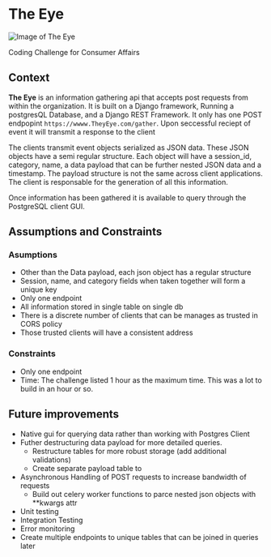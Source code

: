 # The Eye

![Image of The Eye](https://news.cgtn.com/news/2020-07-14/Sauron-5G-and-the-Five-Black-Eyes-S7i9xRgjgA/img/6e8874393dd546f5a50c8f4f3aa727d9/6e8874393dd546f5a50c8f4f3aa727d9.png)

Coding Challenge for Consumer Affairs


## Context

**The Eye** is an information gathering api that accepts post requests from within the organization. It is built on a Django framework, Running a postgresQL Database, and a Django REST Framework.  It only has one POST endpopint `https://wwww.TheyEye.com/gather`. Upon seccessful reciept of event it will transmit a response to the client

The clients transmit event objects serialized as JSON data. These JSON objects have a semi regular structure. Each object will have a session_id, category, name, a data payload that can be further nested JSON data and a timestamp. The payload structure is not the same across client applications. The client is responsable for the generation of all this information. 

Once information has been gathered it is available to query through the PostgreSQL client GUI.

## Assumptions and Constraints

### Asumptions
* Other than the Data payload, each json object has a regular structure
* Session, name, and category fields when taken together will form a unique key
* Only one endpoint
* All information stored in single table on single db
* There is a discrete number of clients that can be manages as trusted in CORS policy
* Those trusted clients will have a consistent address


### Constraints
* Only one endpoint
* Time: The challenge listed 1 hour as the maximum time. This was a lot to build in an hour or so.


## Future improvements
* Native gui for querying data rather than working with Postgres Client
* Futher destructuring data payload for more detailed queries.
    * Restructure tables for more robust storage (add additional validations)
    * Create separate payload table to 
* Asynchronous Handling of POST requests to increase bandwidth of requests
    * Build out celery worker functions to parce nested json objects with **kwargs attr
* Unit testing
* Integration Testing
* Error monitoring
* Create multiple endpoints to unique tables that can be joined in queries later